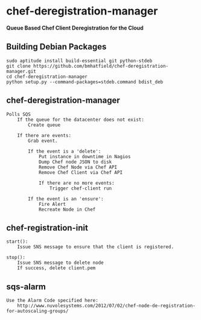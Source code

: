 chef-deregistration-manager
===========================

**Queue Based Chef Client Deregistration for the Cloud**

Building Debian Packages
------------------------
    sudo aptitude install build-essential git python-stdeb
    git clone https://github.com/bmhatfield/chef-deregistration-manager.git
    cd chef-deregistration-manager
    python setup.py --command-packages=stdeb.command bdist_deb

chef-deregistration-manager
---------------------------
    Polls SQS
        If the queue for the datacenter does not exist:
            Create queue

        If there are events:
            Grab event.

            If the event is a 'delete':
                Put instance in downtime in Nagios
                Dump Chef node JSON to disk
                Remove Chef Node via Chef API
                Remove Chef Client via Chef API

                If there are no more events:
                    Trigger chef-client run

            If the event is an 'ensure':
                Fire Alert
                Recreate Node in Chef



chef-registration-init
----------------------
    start():
        Issue SNS message to ensure that the client is registered.

    stop():
        Issue SNS message to delete node
        If success, delete client.pem




sqs-alarm
---------
    Use the Alarm Code specified here:
        http://www.nuvolesystems.com/2012/07/02/chef-node-de-registration-for-autoscaling-groups/